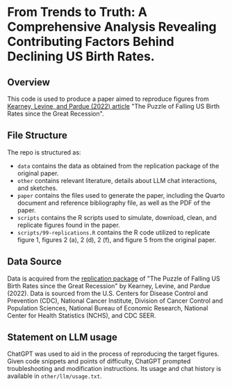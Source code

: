 # From Trends to Truth: A Comprehensive Analysis Revealing Contributing Factors Behind Declining US Birth Rates.

## Overview

This code is used to produce a paper aimed to reproduce figures from [Kearney, Levine, and Pardue (2022) article](https://www.aeaweb.org/articles?id=10.1257/jep.36.1.151) "The Puzzle of Falling US Birth Rates since the Great Recession".


## File Structure

The repo is structured as:

-   `data` contains the data as obtained from the replication package of the original paper.
-   `other` contains relevant literature, details about LLM chat interactions, and sketches.
-   `paper` contains the files used to generate the paper, including the Quarto document and reference bibliography file, as well as the PDF of the paper.
-   `scripts` contains the R scripts used to simulate, download, clean, and replicate figures found in the paper.
-   `scripts/99-replications.R` contains the R code utilized to replicate figure 1, figures 2 (a), 2 (d), 2 (f), and figure 5 from the original paper.
## Data Source

Data is acquired from the [replication package](https://www.aeaweb.org/articles?id=10.1257/jep.36.1.151) of "The Puzzle of Falling US Birth Rates since the Great Recession" by Kearney, Levine, and Pardue (2022). Data is sourced from the U.S. Centers for Disease Control and Prevention (CDC), National Cancer Institute, Division of Cancer Control and Population Sciences, National Bureau of Economic Research, National Center for Health Statistics (NCHS), and CDC SEER.

## Statement on LLM usage

ChatGPT was used to aid in the process of reproducing the target figures. Given code snippets and points of difficulty, ChatGPT prompted troubleshooting and modification instructions. Its usage and chat history is available in `other/llm/usage.txt`.
